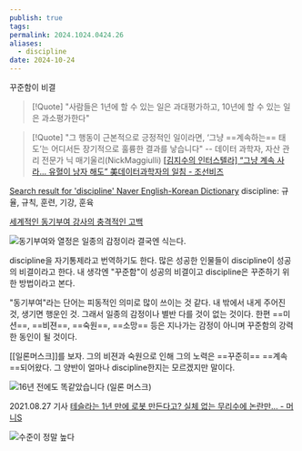 ```yaml
---
publish: true
tags: 
permalink: 2024.1024.0424.26
aliases:
  - discipline
date: 2024-10-24
---
```

꾸준함이 비결

> [!Quote]
> "사람들은 1년에 할 수 있는 일은 과대평가하고, 10년에 할 수 있는 일은 과소평가한다"

> [!Quote]
> "그 행동이 근본적으로 긍정적인 일이라면, ‘그냥 ==계속하는== 태도’는 어디서든 장기적으로 훌륭한 결과를 낳습니다"
> -- 데이터 과학자, 자산 관리 전문가 닉 매기울리(NickMaggiulli)
> [[김지수의 인터스텔라] “그냥 계속 사라... 유혈이 낭자 해도” 美데이터과학자의 일침 - 조선비즈](https://biz.chosun.com/topics/kjs_interstellar/2022/11/26/4WJBRMUGRVD3LEMSDCJGBNPWS4/?utm_source=twitter&utm_medium=share&utm_campaign=news&fbclid=IwY2xjawGGMuJleHRuA2FlbQIxMQABHXcWT2KZ-hrNjFQYDJVidz3cEnEKU9-sHT5mUxkbT6oHB1YkMa5dbug6ow_aem_kftMbirfGnCV1uBLkNmB7A)

[Search result for 'discipline' Naver English-Korean Dictionary](https://en.dict.naver.com/#/search?range=meaning&query=discipline)
discipline: 규율, 규칙, 훈련, 기강, 훈육

[세계적인 동기부여 강사의 충격적인 고백](https://www.youtube.com/watch?v=hFIOsapDEr8&t=332s)

![동기부여와 열정은 일종의 감정이라 결국엔 식는다.](https://www.youtube.com/watch?v=GO7OYLiKun4)

discipline을 자기통제라고 번역하기도 한다. 많은 성공한 인물들이 discipline이 성공의 비결이라고 한다. 내 생각엔 "꾸준함"이 성공의 비결이고 discipline은 꾸준하기 위한 방법이라고 본다. 

"동기부여"라는 단어는 피동적인 의미로 많이 쓰이는 것 같다.  내 밖에서 내게 주어진 것, 생기면 행운인 것. 그래서 일종의 감정이나 별반 다를 것이 없는 것이다.
한편 ==미션==, ==비젼==, ==숙원==, ==소망== 등은 지나가는 감정이 아니며 꾸준함의 강력한 동인이 될 것이다.

[[일론머스크]]를 보자. 그의 비젼과 숙원으로 인해 그의 노력은 ==꾸준히== ==계속==되어왔다. 그 양반이 얼마나 discipline한지는 모르겠지만 말이다.

![16년 전에도 똑같았습니다 (일론 머스크)](https://www.youtube.com/watch?v=NIDICT3K_Ug)

2021.08.27 기사 [테슬라는 1년 만에 로봇 만든다고? 실체 없는 무리수에 논란만… - 머니S](https://www.moneys.co.kr/article/2021082711488067858?code=w0404&fbclid=IwY2xjawGGNENleHRuA2FlbQIxMQABHVYqzv5CxA3nnnrMT3ULGWzeKEC1XUXdiXiRTymRn5m4K2DPos1uJpzOHA_aem_aOczGTRI4_8JFqakmc-MTA) 

![수준이 정말 높다](https://www.youtube.com/watch?v=gvNTPi2ibDQ)
